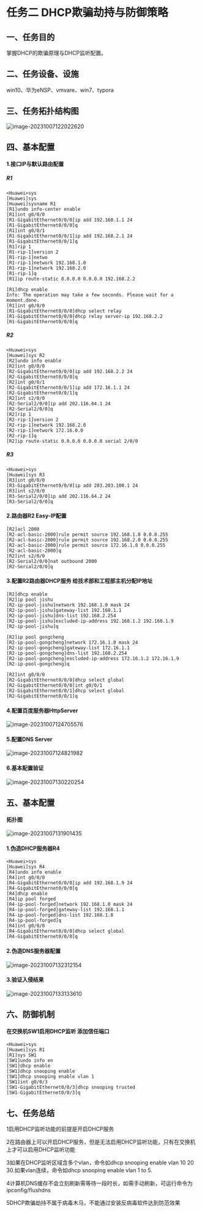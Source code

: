 # 任务二 DHCP欺骗劫持与防御策略

## 一、任务目的

掌握DHCP的欺骗原理与DHCP监听配置。

## 二、任务设备、设施

win10、华为eNSP、vmvare、win7、typora

## 三、任务拓扑结构图

![image-20231007122022620](D:\作业\华为ENSP攻防\DHCP欺骗劫持与防御策略\imag\1.png)

## 四、基本配置

#### 1.接口IP与默认路由配置

##### R1

```basic
<Huawei>sys
[Huawei]sys	
[Huawei]sysname R1
[R1]undo info-center enable 
[R1]int g0/0/0
[R1-GigabitEthernet0/0/0]ip add 192.168.1.1 24
[R1-GigabitEthernet0/0/0]q
[R1]int g0/0/1
[R1-GigabitEthernet0/0/1]ip add 192.168.2.1 24
[R1-GigabitEthernet0/0/1]q
[R1]rip 1
[R1-rip-1]version 2
[R1-rip-1]netwo	
[R1-rip-1]network 192.168.1.0
[R1-rip-1]network 192.168.2.0
[R1-rip-1]q
[R1]ip route-static 0.0.0.0 0.0.0.0 192.168.2.2

[R1]dhcp enable
Info: The operation may take a few seconds. Please wait for a moment.done.
[R1]int g0/0/0 
[R1-GigabitEthernet0/0/0]dhcp select relay
[R1-GigabitEthernet0/0/0]dhcp relay server-ip 192.168.2.2 
[R1-GigabitEthernet0/0/0]q

```

##### R2

```basic
<Huawei>sys
[Huawei]sys R2
[R2]undo info enable 
[R2]int g0/0/0
[R2-GigabitEthernet0/0/0]ip add 192.168.2.2 24 
[R2-GigabitEthernet0/0/0]q
[R2]int g0/0/1
[R2-GigabitEthernet0/0/1]ip add 172.16.1.1 24 
[R2-GigabitEthernet0/0/1]q
[R2]int s2/0/0
[R2-Serial2/0/0]ip add 202.116.64.1 24 
[R2-Serial2/0/0]q
[R2]rip 1
[R2-rip-1]version 2
[R2-rip-1]network 192.168.2.0 
[R2-rip-1]network 172.16.0.0 
[R2-rip-1]q
[R2]ip route-static 0.0.0.0 0.0.0.0 serial 2/0/0
```

##### R3

```basic
<Huawei>sys
[Huawei]sys R3
[R3]int g0/0/0
[R3-GigabitEthernet0/0/0]ip add 203.203.100.1 24 
[R3]int s2/0/0 
[R3-Serial2/0/0]ip add 202.116.64.2 24  
[R3-Serial2/0/0]q
```

#### 2.路由器R2 Easy-IP配置

```basic
[R2]acl 2000
[R2-acl-basic-2000]rule permit source 192.168.1.0 0.0.0.255
[R2-acl-basic-2000]rule permit source 192.168.2.0 0.0.0.255
[R2-acl-basic-2000]rule permit source 172.16.1.0 0.0.0.255
[R2-acl-basic-2000]q
[R2]int s2/0/0
[R2-Serial2/0/0]nat outbound 2000
[R2-Serial2/0/0]q
```

#### 3.配置R2路由器DHCP服务 给技术部和工程部主机分配IP地址

```basic
[R2]dhcp enable
[R2]ip pool jishu
[R2-ip-pool-jishu]network 192.168.1.0 mask 24
[R2-ip-pool-jishu]gateway-list 192.168.1.1
[R2-ip-pool-jishu]dns-list 192.168.2.254 
[R2-ip-pool-jishu]excluded-ip-address 192.168.1.2 192.168.1.9
[R2-ip-pool-jishu]q

[R2]ip pool gongcheng
[R2-ip-pool-gongcheng]network 172.16.1.0 mask 24
[R2-ip-pool-gongcheng]gateway-list 172.16.1.1
[R2-ip-pool-gongcheng]dns-list 192.168.2.254
[R2-ip-pool-gongcheng]excluded-ip-address 172.16.1.2 172.16.1.9
[R2-ip-pool-gongcheng]q

[R2]int g0/0/0
[R2-GigabitEthernet0/0/0]dhcp select global 
[R2-GigabitEthernet0/0/0]int g0/0/1
[R2-GigabitEthernet0/0/1]dhcp select global
[R2-GigabitEthernet0/0/1]q
```

#### 4.配置百度服务器HttpServer

![image-20231007124705576](D:\作业\华为ENSP攻防\DHCP欺骗劫持与防御策略\imag\2.png)

#### 5.配置DNS Server

![image-20231007124821982](D:\作业\华为ENSP攻防\DHCP欺骗劫持与防御策略\imag\3.png)

#### 6.基本配置验证

![image-20231007130220254](D:\作业\华为ENSP攻防\DHCP欺骗劫持与防御策略\imag\4.png)

## 五、基本配置

#### 拓扑图

![image-20231007131901435](D:\作业\华为ENSP攻防\DHCP欺骗劫持与防御策略\imag\5.png)

#### 1.伪造DHCP服务器R4

```basic
<Huawei>sys
[Huawei]sys R4
[R4]undo info enable 
[R4]int g0/0/0
[R4-GigabitEthernet0/0/0]ip add 192.168.1.9 24 
[R4-GigabitEthernet0/0/0]q
[R4]dhcp enable 
[R4]ip pool forged
[R4-ip-pool-forged]network 192.168.1.0 mask 24
[R4-ip-pool-forged]gateway-list 192.168.1.1 
[R4-ip-pool-forged]dns-list 192.168.1.8
[R4-ip-pool-forged]q
[R4]int g0/0/0
[R4-GigabitEthernet0/0/0]dhcp select global
[R4-GigabitEthernet0/0/0]q
```

#### 2.伪造DNS服务器配置

![image-20231007132312154](D:\作业\华为ENSP攻防\DHCP欺骗劫持与防御策略\imag\6.png)

#### 3.验证入侵结果

![image-20231007133133610](D:\作业\华为ENSP攻防\DHCP欺骗劫持与防御策略\imag\7.png)

## 六、防御机制

#### 在交换机SW1启用DHCP监听 添加信任端口

```basic
<Huawei>sys
[Huawei]sys R1
[R1]sys SW1
[SW1]undo info en
[SW1]dhcp enable
[SW1]dhcp snooping enable
[SW1]dhcp snooping enable vlan 1
[SW1]int g0/0/3
[SW1-GigabitEthernet0/0/3]dhcp snooping trusted 
[SW1-GigabitEthernet0/0/3]q
```

## 七、任务总结

1启用DHCP监听功能的前提是开启DHCP服务

2在路由器上可以开启DHCP服务，但是无法启用DHCP监听功能，只有在交换机上才可以启用DHCP监听功能

3如果在DHCP监听区域含多个vlan，命令如dhcp snooping enable vlan 10 20 30.如果vlan连续，命令如dhcp snooping enable vlan 1 to 5.

4计算机DNS缓存不会立刻刷新需等待一段时长，如需手动刷新，可运行命令为ipconfig/flushdns

5DHCP欺骗劫持不属于病毒木马，不能通过安装反病毒软件达到防范效果